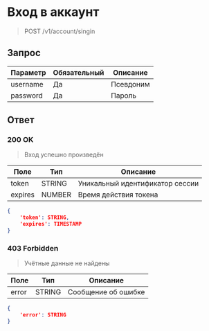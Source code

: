 # Вход в аккаунт
> POST /v1/account/singin

## Запрос

Параметр | Обязательный | Описание
-|-|-
username | Да | Псевдоним
password | Да | Пароль

## Ответ

### 200 OK
> Вход успешно произведён

Поле | Тип | Описание
-|-|-
token | STRING | Уникальный идентификатор сессии
expires | NUMBER | Время действия токена

```json
{
    'token': STRING,
    'expires': TIMESTAMP
}
```

### 403 Forbidden
> Учётные данные не найдены

Поле | Тип | Описание
-|-|-
error | STRING | Сообщение об ошибке

```json
{
    'error': STRING
}
```